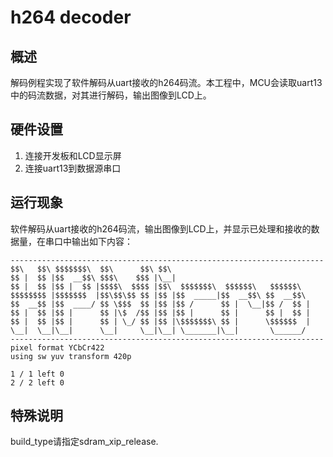 # h264 decoder
## 概述

解码例程实现了软件解码从uart接收的h264码流。本工程中，MCU会读取uart13中的码流数据，对其进行解码，输出图像到LCD上。

## 硬件设置

1. 连接开发板和LCD显示屏
2. 连接uart13到数据源串口


## 运行现象
软件解码从uart接收的h264码流，输出图像到LCD上，并显示已处理和接收的数据量，在串口中输出如下内容：

```
----------------------------------------------------------------------
$$\   $$\ $$$$$$$\  $$\      $$\ $$\
$$ |  $$ |$$  __$$\ $$$\    $$$ |\__|
$$ |  $$ |$$ |  $$ |$$$$\  $$$$ |$$\  $$$$$$$\  $$$$$$\   $$$$$$\
$$$$$$$$ |$$$$$$$  |$$\$$\$$ $$ |$$ |$$  _____|$$  __$$\ $$  __$$\
$$  __$$ |$$  ____/ $$ \$$$  $$ |$$ |$$ /      $$ |  \__|$$ /  $$ |
$$ |  $$ |$$ |      $$ |\$  /$$ |$$ |$$ |      $$ |      $$ |  $$ |
$$ |  $$ |$$ |      $$ | \_/ $$ |$$ |\$$$$$$$\ $$ |      \$$$$$$  |
\__|  \__|\__|      \__|     \__|\__| \_______|\__|       \______/
----------------------------------------------------------------------
pixel format YCbCr422
using sw yuv transform 420p

1 / 1 left 0
2 / 2 left 0
```
## 特殊说明

build_type请指定sdram_xip_release.


